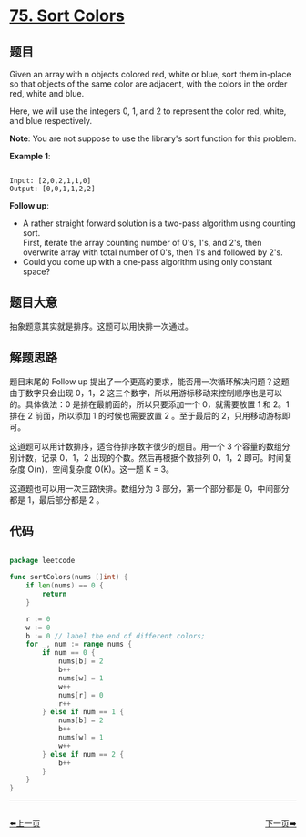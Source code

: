 # [75. Sort Colors](https://leetcode.com/problems/sort-colors/)

## 题目

Given an array with n objects colored red, white or blue, sort them in-place so that objects of the same color are adjacent, with the colors in the order red, white and blue.

Here, we will use the integers 0, 1, and 2 to represent the color red, white, and blue respectively.

**Note**: You are not suppose to use the library's sort function for this problem.

**Example 1**:  

```

Input: [2,0,2,1,1,0]
Output: [0,0,1,1,2,2]

```

**Follow up**:

- A rather straight forward solution is a two-pass algorithm using counting sort.  
First, iterate the array counting number of 0's, 1's, and 2's, then overwrite array with total number of 0's, then 1's and followed by 2's.
- Could you come up with a one-pass algorithm using only constant space?


## 题目大意

抽象题意其实就是排序。这题可以用快排一次通过。

## 解题思路

题目末尾的 Follow up 提出了一个更高的要求，能否用一次循环解决问题？这题由于数字只会出现 0，1，2 这三个数字，所以用游标移动来控制顺序也是可以的。具体做法：0 是排在最前面的，所以只要添加一个 0，就需要放置 1 和 2。1 排在 2 前面，所以添加 1 的时候也需要放置 2 。至于最后的 2，只用移动游标即可。

这道题可以用计数排序，适合待排序数字很少的题目。用一个 3 个容量的数组分别计数，记录 0，1，2 出现的个数。然后再根据个数排列 0，1，2 即可。时间复杂度 O(n)，空间复杂度 O(K)。这一题 K = 3。

这道题也可以用一次三路快排。数组分为 3 部分，第一个部分都是 0，中间部分都是 1，最后部分都是 2 。

## 代码

```go

package leetcode

func sortColors(nums []int) {
	if len(nums) == 0 {
		return
	}

	r := 0
	w := 0
	b := 0 // label the end of different colors;
	for _, num := range nums {
		if num == 0 {
			nums[b] = 2
			b++
			nums[w] = 1
			w++
			nums[r] = 0
			r++
		} else if num == 1 {
			nums[b] = 2
			b++
			nums[w] = 1
			w++
		} else if num == 2 {
			b++
		}
	}
}

```
----------------------------------------------
<div style="display: flex;justify-content: space-between;align-items: center;">
<p><a href="https://books.halfrost.com/leetcode/ChapterFour/0074.Search-a-2D-Matrix/">⬅️上一页</a></p>
<p><a href="https://books.halfrost.com/leetcode/ChapterFour/0076.Minimum-Window-Substring/">下一页➡️</a></p>
</div>
